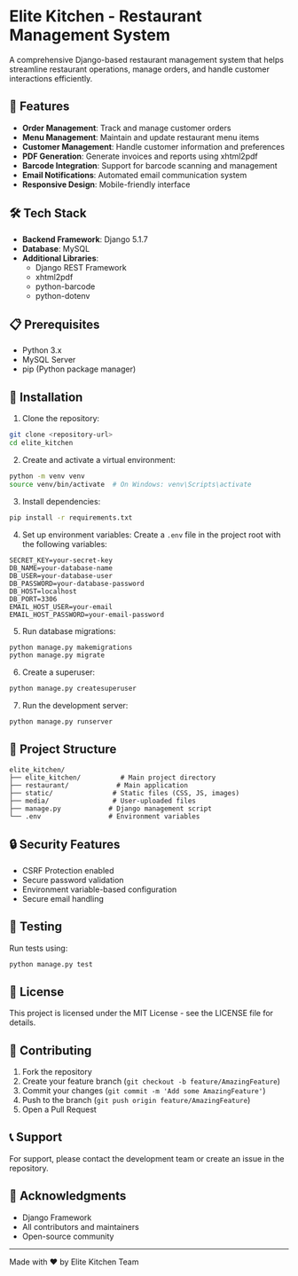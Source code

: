 # Elite Kitchen - Restaurant Management System

A comprehensive Django-based restaurant management system that helps streamline restaurant operations, manage orders, and handle customer interactions efficiently.

## 🚀 Features

- **Order Management**: Track and manage customer orders
- **Menu Management**: Maintain and update restaurant menu items
- **Customer Management**: Handle customer information and preferences
- **PDF Generation**: Generate invoices and reports using xhtml2pdf
- **Barcode Integration**: Support for barcode scanning and management
- **Email Notifications**: Automated email communication system
- **Responsive Design**: Mobile-friendly interface

## 🛠️ Tech Stack

- **Backend Framework**: Django 5.1.7
- **Database**: MySQL
- **Additional Libraries**:
  - Django REST Framework
  - xhtml2pdf
  - python-barcode
  - python-dotenv

## 📋 Prerequisites

- Python 3.x
- MySQL Server
- pip (Python package manager)

## 🔧 Installation

1. Clone the repository:
```bash
git clone <repository-url>
cd elite_kitchen
```

2. Create and activate a virtual environment:
```bash
python -m venv venv
source venv/bin/activate  # On Windows: venv\Scripts\activate
```

3. Install dependencies:
```bash
pip install -r requirements.txt
```

4. Set up environment variables:
Create a `.env` file in the project root with the following variables:
```
SECRET_KEY=your-secret-key
DB_NAME=your-database-name
DB_USER=your-database-user
DB_PASSWORD=your-database-password
DB_HOST=localhost
DB_PORT=3306
EMAIL_HOST_USER=your-email
EMAIL_HOST_PASSWORD=your-email-password
```

5. Run database migrations:
```bash
python manage.py makemigrations
python manage.py migrate
```

6. Create a superuser:
```bash
python manage.py createsuperuser
```

7. Run the development server:
```bash
python manage.py runserver
```

## 📁 Project Structure

```
elite_kitchen/
├── elite_kitchen/          # Main project directory
├── restaurant/            # Main application
├── static/               # Static files (CSS, JS, images)
├── media/                # User-uploaded files
├── manage.py            # Django management script
└── .env                 # Environment variables
```

## 🔒 Security Features

- CSRF Protection enabled
- Secure password validation
- Environment variable-based configuration
- Secure email handling

## 🧪 Testing

Run tests using:
```bash
python manage.py test
```

## 📝 License

This project is licensed under the MIT License - see the LICENSE file for details.

## 👥 Contributing

1. Fork the repository
2. Create your feature branch (`git checkout -b feature/AmazingFeature`)
3. Commit your changes (`git commit -m 'Add some AmazingFeature'`)
4. Push to the branch (`git push origin feature/AmazingFeature`)
5. Open a Pull Request

## 📞 Support

For support, please contact the development team or create an issue in the repository.

## 🙏 Acknowledgments

- Django Framework
- All contributors and maintainers
- Open-source community

---
Made with ❤️ by Elite Kitchen Team 